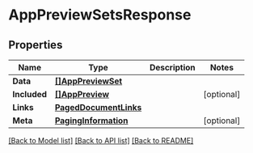 # AppPreviewSetsResponse

## Properties

Name | Type | Description | Notes
------------ | ------------- | ------------- | -------------
**Data** | [**[]AppPreviewSet**](AppPreviewSet.md) |  | 
**Included** | [**[]AppPreview**](AppPreview.md) |  | [optional] 
**Links** | [**PagedDocumentLinks**](PagedDocumentLinks.md) |  | 
**Meta** | [**PagingInformation**](PagingInformation.md) |  | [optional] 

[[Back to Model list]](../README.md#documentation-for-models) [[Back to API list]](../README.md#documentation-for-api-endpoints) [[Back to README]](../README.md)



